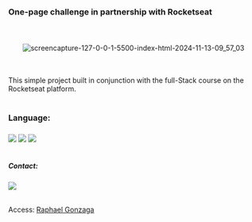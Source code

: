 
###  One-page challenge in partnership with Rocketseat<h3>
<br/>
<div align="center">



![screencapture-127-0-0-1-5500-index-html-2024-11-13-09_57_03](https://github.com/user-attachments/assets/47b7f640-3ad7-4e21-a69c-7b66653b9cba)
</div>
<br/>
<br/>
This simple project built in conjunction with the full-Stack course on the Rocketseat platform.
<br/>
<br/>

### Language:<h3>
<div align="lest">
<img src="https://img.shields.io/badge/HTML-239120?style=for-the-badge&logo=html5&logoColor=white" />

<img src="https://img.shields.io/badge/CSS-239120?&style=for-the-badge&logo=css3&logoColor=white"  />


<img src="https://img.shields.io/badge/Figma-F24E1E?style=for-the-badge&logo=figma&logoColor=white" />



</div>
<br/>






##### Contact:<h5>
<div align="lest">
<img src="https://img.shields.io/badge/LinkedIn-0077B5?style=for-the-badge&logo=linkedin&logoColor=white" />
</div>
<br/>

Access: [Raphael Gonzaga](https://www.linkedin.com/in/raphael-phillip-248310250/)
